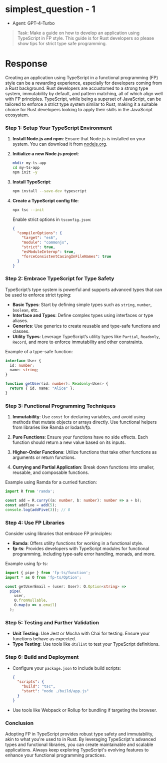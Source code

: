 
# simplest_question - 1

- Agent: GPT-4-Turbo

> Task: Make a guide on how to develop an application using TypeScript in FP style. This guide is for Rust developers so please show tips for strict type safe programming.

# Response

Creating an application using TypeScript in a functional programming (FP) style can be a rewarding experience, especially for developers coming from a Rust background. Rust developers are accustomed to a strong type system, immutability by default, and pattern matching, all of which align well with FP principles. TypeScript, while being a superset of JavaScript, can be tailored to enforce a strict type system similar to Rust, making it a suitable choice for Rust developers looking to apply their skills in the JavaScript ecosystem.

### Step 1: Setup Your TypeScript Environment

1. **Install Node.js and npm**: Ensure that Node.js is installed on your system. You can download it from [nodejs.org](https://nodejs.org/).

2. **Initialize a new Node.js project**:
   ```bash
   mkdir my-ts-app
   cd my-ts-app
   npm init -y
   ```

3. **Install TypeScript**:
   ```bash
   npm install --save-dev typescript
   ```

4. **Create a TypeScript config file**:
   ```bash
   npx tsc --init
   ```
   Enable strict options in `tsconfig.json`:
   ```json
   {
     "compilerOptions": {
       "target": "es6",
       "module": "commonjs",
       "strict": true,
       "esModuleInterop": true,
       "forceConsistentCasingInFileNames": true
     }
   }
   ```

### Step 2: Embrace TypeScript for Type Safety

TypeScript’s type system is powerful and supports advanced types that can be used to enforce strict typing:

- **Basic Types**: Start by defining simple types such as `string`, `number`, `boolean`, etc.
- **Interface and Types**: Define complex types using interfaces or type aliases.
- **Generics**: Use generics to create reusable and type-safe functions and classes.
- **Utility Types**: Leverage TypeScript’s utility types like `Partial`, `Readonly`, `Record`, and more to enforce immutability and other constraints.

Example of a type-safe function:
```typescript
interface User {
  id: number;
  name: string;
}

function getUser(id: number): Readonly<User> {
  return { id, name: "Alice" };
}
```

### Step 3: Functional Programming Techniques

1. **Immutability**: Use `const` for declaring variables, and avoid using methods that mutate objects or arrays directly. Use functional helpers from libraries like Ramda or lodash/fp.

2. **Pure Functions**: Ensure your functions have no side effects. Each function should return a new value based on its inputs.

3. **Higher-Order Functions**: Utilize functions that take other functions as arguments or return functions.

4. **Currying and Partial Application**: Break down functions into smaller, reusable, and composable functions.

Example using Ramda for a curried function:
```typescript
import R from 'ramda';

const add = R.curry((a: number, b: number): number => a + b);
const addFive = add(5);
console.log(addFive(3)); // 8
```

### Step 4: Use FP Libraries

Consider using libraries that embrace FP principles:

- **Ramda**: Offers utility functions for working in a functional style.
- **fp-ts**: Provides developers with TypeScript modules for functional programming, including type-safe error handling, monads, and more.

Example using fp-ts:
```typescript
import { pipe } from 'fp-ts/function';
import * as O from 'fp-ts/Option';

const getUserEmail = (user: User): O.Option<string> =>
  pipe(
    user,
    O.fromNullable,
    O.map(u => u.email)
  );
```

### Step 5: Testing and Further Validation

- **Unit Testing**: Use Jest or Mocha with Chai for testing. Ensure your functions behave as expected.
- **Type Testing**: Use tools like `dtslint` to test your TypeScript definitions.

### Step 6: Build and Deployment

- Configure your `package.json` to include build scripts:
  ```json
  {
    "scripts": {
      "build": "tsc",
      "start": "node ./build/app.js"
    }
  }
  ```
- Use tools like Webpack or Rollup for bundling if targeting the browser.

### Conclusion

Adopting FP in TypeScript provides robust type safety and immutability, akin to what you're used to in Rust. By leveraging TypeScript's advanced types and functional libraries, you can create maintainable and scalable applications. Always keep exploring TypeScript's evolving features to enhance your functional programming practices.

